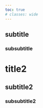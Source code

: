 ```yaml
---
toc: true
# classes: wide
---
```


<!-- # title -->

## subtitle

### subsubtitle

# title2

## subtitle2

### subsubtitle2
